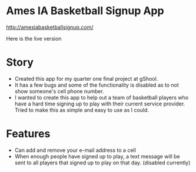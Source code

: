# Ames IA Basketball Signup App

http://amesiabasketballsignup.com/

Here is the live version

# Story

- Created this app for my quarter one final project at gShool.
- It has a few bugs and some of the functionality is disabled as to not show someone's cell phone number.
- I wanted to create this app to help out a team of basketball players who have a hard time signing up to play with their current service provider. Tried to make this as simple and easy to use as I could.

# Features

- Can add and remove your e-mail address to a cell
- When enough people have signed up to play, a text message will be sent to all players that signed up to play on that day. (disabled currently)
